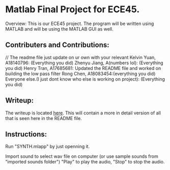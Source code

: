 # Matlab Final Project for ECE45.
Overview:
This is our ECE45 project. The program will be written using MATLAB and will be using the MATLAB GUI as well.

## Contributers and Contributions:
// The readme file just update on ur own with your relevant 
Kelvin Yuan, A18140796: (Everything you did)
Zhenyu Jiang, A(numbers lol): (Everything you did)
Henry Tran, A17685681: Updated the README file and worked on building the low pass filter
Rong Chen, A18083454:(everything you did)
Everyone else.(I just dont know who else is working on project): (Everything you did)

## Writeup:
The writeup is located [here](https://docs.google.com/document/d/e/2PACX-1vQbeLiGtcSWIh8PIwu1w4pUH_zetZpARPXDrXkuVdp3Hq1xmoa-urR9AU4SDfVg0yl4pvSMpcZ1zmhr/pub). This will contain a more in detail version of all that is seen here in the README file.

## Instructions:
Run "SYNTH.mlapp" by just openning it.

Import sound to select wav file on computer (or use sample sounds from "imported sounds folder")
"Play" to play the audio, "Stop" to stop the audio.
